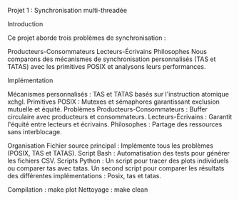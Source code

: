 Projet 1 : Synchronisation multi-threadée

Introduction

Ce projet aborde trois problèmes de synchronisation :

Producteurs-Consommateurs
Lecteurs-Écrivains
Philosophes
Nous comparons des mécanismes de synchronisation personnalisés (TAS et TATAS) avec les primitives POSIX et analysons leurs performances.

Implémentation

Mécanismes personnalisés : TAS et TATAS basés sur l'instruction atomique xchgl.
Primitives POSIX : Mutexes et sémaphores garantissant exclusion mutuelle et équité.
Problèmes
Producteurs-Consommateurs : Buffer circulaire avec producteurs et consommateurs.
Lecteurs-Écrivains : Garantit l'équité entre lecteurs et écrivains.
Philosophes : Partage des ressources sans interblocage.

Organisation
Fichier source principal : Implémente tous les problèmes (POSIX, TAS et TATAS).
Script Bash : Automatisation des tests pour générer les fichiers CSV.
Scripts Python :
Un script pour tracer des plots individuels ou comparer tas avec tatas.
Un second script pour comparer les résultats des différentes implémentations : Posix, tas et tatas.

Compilation : make plot
Nettoyage : make clean


